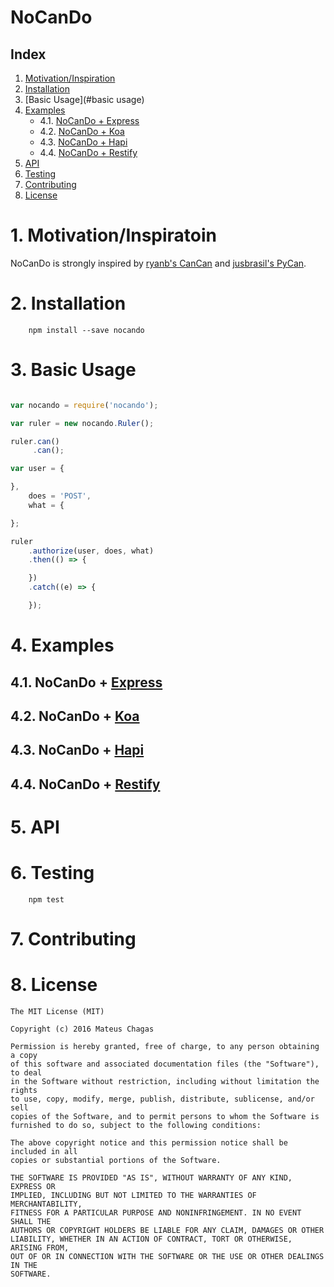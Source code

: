 # NoCanDo

## Index

1. [Motivation/Inspiration]()
2. [Installation](#installation)
3. [Basic Usage](#basic usage)
4. [Examples](#examples)
    * 4.1. [NoCanDo + Express]()
    * 4.2. [NoCanDo + Koa]()
    * 4.3. [NoCanDo + Hapi]()
    * 4.4. [NoCanDo + Restify]()
5. [API](#api)
6. [Testing](#testing)
7. [Contributing](#contributing)
8. [License](#license)


# 1. Motivation/Inspiratoin

NoCanDo is strongly inspired by [ryanb's CanCan](https://github.com/ryanb/cancan) and [jusbrasil's PyCan](https://github.com/jusbrasil/pycan).


# 2. Installation
```
    npm install --save nocando
```

# 3. Basic Usage
```javascript

var nocando = require('nocando');

var ruler = new nocando.Ruler();

ruler.can()
     .can();

var user = {

},
    does = 'POST',
    what = {

};

ruler
    .authorize(user, does, what)
    .then(() => {

    })
    .catch((e) => {

    });

```

# 4. Examples
## 4.1. NoCanDo + [Express](http://expressjs.com/)

## 4.2. NoCanDo + [Koa](http://koajs.com/)

## 4.3. NoCanDo + [Hapi](http://hapijs.com/)

## 4.4. NoCanDo + [Restify](http://restify.com/)
# 5. API

# 6. Testing
```
    npm test
```

# 7. Contributing


# 8. License
```
The MIT License (MIT)

Copyright (c) 2016 Mateus Chagas

Permission is hereby granted, free of charge, to any person obtaining a copy
of this software and associated documentation files (the "Software"), to deal
in the Software without restriction, including without limitation the rights
to use, copy, modify, merge, publish, distribute, sublicense, and/or sell
copies of the Software, and to permit persons to whom the Software is
furnished to do so, subject to the following conditions:

The above copyright notice and this permission notice shall be included in all
copies or substantial portions of the Software.

THE SOFTWARE IS PROVIDED "AS IS", WITHOUT WARRANTY OF ANY KIND, EXPRESS OR
IMPLIED, INCLUDING BUT NOT LIMITED TO THE WARRANTIES OF MERCHANTABILITY,
FITNESS FOR A PARTICULAR PURPOSE AND NONINFRINGEMENT. IN NO EVENT SHALL THE
AUTHORS OR COPYRIGHT HOLDERS BE LIABLE FOR ANY CLAIM, DAMAGES OR OTHER
LIABILITY, WHETHER IN AN ACTION OF CONTRACT, TORT OR OTHERWISE, ARISING FROM,
OUT OF OR IN CONNECTION WITH THE SOFTWARE OR THE USE OR OTHER DEALINGS IN THE
SOFTWARE.
```
